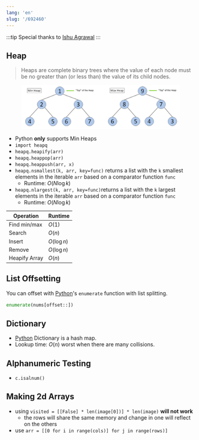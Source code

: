```yaml
---
lang: 'en'
slug: '/692460'
---
```


:::tip
Special thanks to [Ishu Agrawal](https://github.com/ishuagrawal)
:::

## Heap

> Heaps are complete binary trees where the value of each node must be no greater than (or less than) the value of its child nodes.


<figure>

![EC7EEF.png](./../.././docs/assets/EC7EEF.png)


</figure>

- Python **only** supports Min Heaps
- `import heapq`
- `heapq.heapify(arr)`
- `heapq.heappop(arr)`
- `heapq.heappush(arr, x)`
- `heapq.nsmallest(k, arr, key=func)` returns a list with the `k` smallest elements in the iterable `arr` based on a comparator function `func`
  - Runtime: $O(N \log k)$
- `heapq.nlargest(k, arr, key=func)`returns a list with the `k` largest elements in the iterable `arr` based on a comparator function `func`
  - Runtime: $O(N \log k)$

| Operation     | Runtime     |
| ------------- | ----------- |
| Find min/max  | $O(1)$      |
| Search        | $O(n)$      |
| Insert        | $O(\log n)$ |
| Remove        | $O(\log n)$ |
| Heapify Array | $O(n)$      |

## List Offsetting

You can offset with [Python](./../.././docs/pages/Python.md)'s `enumerate` function with list splitting.

```python
enumerate(nums[offset::])
```

## Dictionary

- [Python](./../.././docs/pages/Python.md) Dictionary is a hash map.
- Lookup time: $O(n)$ worst when there are many collisions.

## Alphanumeric Testing

- `c.isalnum()`

## Making 2d Arrays

- using `visited = [[False] * len(image[0])] * len(image)` **will not work**
  - the rows will share the same memory and change in one will reflect on the others
- use `arr = [[0 for i in range(cols)] for j in range(rows)]`

<head>
  <html lang="en-US"/>
</head>
